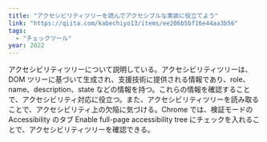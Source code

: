 ```yaml
---
title: "アクセシビリティツリーを読んでアクセシブルな実装に役立てよう"
link: "https://qiita.com/kabechiyo13/items/ee206b5bf16e44aa3b56"
tags:
  - "チェックツール"
year: 2022
---
```


アクセシビリティツリーについて説明している。アクセシビリティツリーは、DOM ツリーに基づいて生成され、支援技術に提供される情報であり、role、name、description、state などの情報を持つ。これらの情報を確認することで、アクセシビリティ対応に役立つ。また、アクセシビリティツリーを読み取ることで、アクセシビリティ上の欠陥に気づける。Chrome では、検証モードの Accessibility のタブ Enable full-page accessibility tree にチェックを入れることで、アクセシビリティツリーを確認できる。
